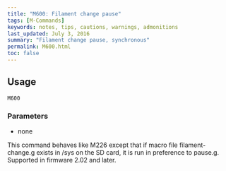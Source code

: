 ```yaml
---
title: "M600: Filament change pause" 
tags: [M-Commands]
keywords: notes, tips, cautions, warnings, admonitions
last_updated: July 3, 2016
summary: "Filament change pause, synchronous"
permalink: M600.html
toc: false
---
```



## Usage ##
```
M600
```

### Parameters ###
+ none

This command behaves like M226 except that if macro file filament-change.g exists in /sys on the SD card, it is run in preference to pause.g. Supported in firmware 2.02 and later.
